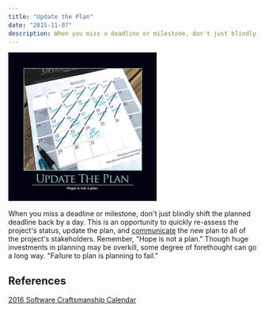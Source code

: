 ```yaml
---
title: "Update the Plan"
date: "2015-11-07"
description: When you miss a deadline or milestone, don't just blindly shift the planned deadline back by a day.
---
```


![Update The Plan](images/UpdateThePlan-400x400-300x300.png)

When you miss a deadline or milestone, don't just blindly shift the planned deadline back by a day. This is an opportunity to quickly re-assess the project's status, update the plan, and [communicate](/communication/) the new plan to all of the project's stakeholders. Remember, "Hope is not a plan." Though huge investments in planning may be overkill, some degree of forethought can go a long way. "Failure to plan is planning to fail."

## References

[2016 Software Craftsmanship Calendar](http://amzn.to/1NI2m22)
